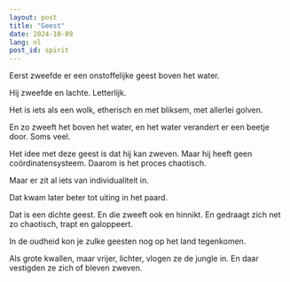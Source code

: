 ```yaml
---
layout: post
title: "Geest"
date: 2024-10-09
lang: nl
post_id: spirit
---
```


<!-- © 2025 Artur Kraskov, Monada Dominion.
Dit werk is gelicentieerd onder een Creative Commons Naamsvermelding-NietCommercieel-GeenAfgeleideWerken 4.0 Internationale Licentie. -->

Eerst zweefde er een onstoffelijke geest boven het water.

Hij zweefde en lachte. Letterlijk.

Het is iets als een wolk, etherisch en met bliksem, met allerlei golven.

En zo zweeft het boven het water, en het water verandert er een beetje door. Soms veel.

Het idee met deze geest is dat hij kan zweven. Maar hij heeft geen coördinatensysteem. Daarom is het proces chaotisch.

Maar er zit al iets van individualiteit in.

Dat kwam later beter tot uiting in het paard.

Dat is een dichte geest. En die zweeft ook en hinnikt. En gedraagt zich net zo chaotisch, trapt en galoppeert.

In de oudheid kon je zulke geesten nog op het land tegenkomen.

Als grote kwallen, maar vrijer, lichter, vlogen ze de jungle in. En daar vestigden ze zich of bleven zweven.
